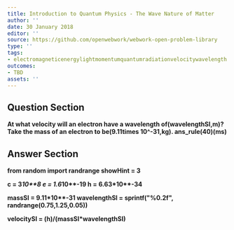 ```yaml
---
title: Introduction to Quantum Physics - The Wave Nature of Matter
author: ''
date: 30 January 2018
editor: ''
source: https://github.com/openwebwork/webwork-open-problem-library
type: ''
tags:
- electromagneticenergylightmomentumquantumradiationvelocitywavelength
outcomes:
- TBD
assets: ''
---
```


## Question Section 

<b>
At what velocity will an electron have a wavelength of(wavelengthSI,m)? Take the mass of an electron to be(9.11times 10^-31,kg).
ans_rule(40)(ms)


## Answer Section

from random import randrange
showHint = 3

c = 3*10**8
e = 1.6*10**-19
h = 6.63*10**-34

massSI = 9.11*10**-31
wavelengthSI = sprintf("%0.2f", randrange(0.75,1.25,0.05))

velocitySI = (h)/(massSI*wavelengthSI)